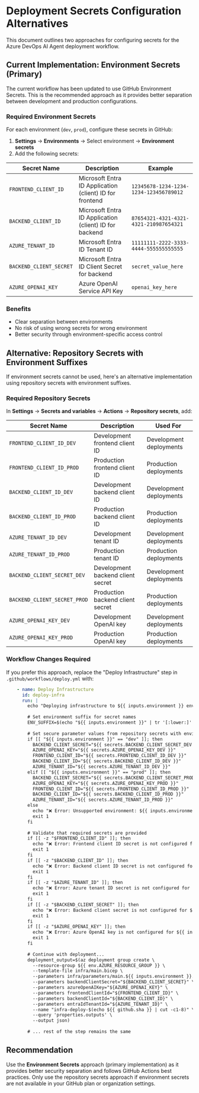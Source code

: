 # Deployment Secrets Configuration Alternatives

This document outlines two approaches for configuring secrets for the Azure DevOps AI Agent deployment workflow.

## Current Implementation: Environment Secrets (Primary)

The current workflow has been updated to use GitHub Environment Secrets. This is the recommended approach as it provides better separation between development and production configurations.

### Required Environment Secrets

For each environment (`dev`, `prod`), configure these secrets in GitHub:

1. **Settings** → **Environments** → Select environment → **Environment secrets**
2. Add the following secrets:

| Secret Name | Description | Example |
|-------------|-------------|---------|
| `FRONTEND_CLIENT_ID` | Microsoft Entra ID Application (client) ID for frontend | `12345678-1234-1234-1234-123456789012` |
| `BACKEND_CLIENT_ID` | Microsoft Entra ID Application (client) ID for backend | `87654321-4321-4321-4321-210987654321` |
| `AZURE_TENANT_ID` | Microsoft Entra ID Tenant ID | `11111111-2222-3333-4444-555555555555` |
| `BACKEND_CLIENT_SECRET` | Microsoft Entra ID Client Secret for backend | `secret_value_here` |
| `AZURE_OPENAI_KEY` | Azure OpenAI Service API Key | `openai_key_here` |

### Benefits
- Clear separation between environments
- No risk of using wrong secrets for wrong environment
- Better security through environment-specific access control

## Alternative: Repository Secrets with Environment Suffixes

If environment secrets cannot be used, here's an alternative implementation using repository secrets with environment suffixes.

### Required Repository Secrets

In **Settings** → **Secrets and variables** → **Actions** → **Repository secrets**, add:

| Secret Name | Description | Used For |
|-------------|-------------|----------|
| `FRONTEND_CLIENT_ID_DEV` | Development frontend client ID | Development deployments |
| `FRONTEND_CLIENT_ID_PROD` | Production frontend client ID | Production deployments |
| `BACKEND_CLIENT_ID_DEV` | Development backend client ID | Development deployments |
| `BACKEND_CLIENT_ID_PROD` | Production backend client ID | Production deployments |
| `AZURE_TENANT_ID_DEV` | Development tenant ID | Development deployments |
| `AZURE_TENANT_ID_PROD` | Production tenant ID | Production deployments |
| `BACKEND_CLIENT_SECRET_DEV` | Development backend client secret | Development deployments |
| `BACKEND_CLIENT_SECRET_PROD` | Production backend client secret | Production deployments |
| `AZURE_OPENAI_KEY_DEV` | Development OpenAI key | Development deployments |
| `AZURE_OPENAI_KEY_PROD` | Production OpenAI key | Production deployments |

### Workflow Changes Required

If you prefer this approach, replace the "Deploy Infrastructure" step in `.github/workflows/deploy.yml` with:

```yaml
    - name: Deploy Infrastructure
      id: deploy-infra
      run: |
        echo "Deploying infrastructure to ${{ inputs.environment }} environment..."
        
        # Set environment suffix for secret names
        ENV_SUFFIX=$(echo "${{ inputs.environment }}" | tr '[:lower:]' '[:upper:]')
        
        # Set secure parameter values from repository secrets with environment suffix
        if [[ "${{ inputs.environment }}" == "dev" ]]; then
          BACKEND_CLIENT_SECRET="${{ secrets.BACKEND_CLIENT_SECRET_DEV }}"
          AZURE_OPENAI_KEY="${{ secrets.AZURE_OPENAI_KEY_DEV }}"
          FRONTEND_CLIENT_ID="${{ secrets.FRONTEND_CLIENT_ID_DEV }}"
          BACKEND_CLIENT_ID="${{ secrets.BACKEND_CLIENT_ID_DEV }}"
          AZURE_TENANT_ID="${{ secrets.AZURE_TENANT_ID_DEV }}"
        elif [[ "${{ inputs.environment }}" == "prod" ]]; then
          BACKEND_CLIENT_SECRET="${{ secrets.BACKEND_CLIENT_SECRET_PROD }}"
          AZURE_OPENAI_KEY="${{ secrets.AZURE_OPENAI_KEY_PROD }}"
          FRONTEND_CLIENT_ID="${{ secrets.FRONTEND_CLIENT_ID_PROD }}"
          BACKEND_CLIENT_ID="${{ secrets.BACKEND_CLIENT_ID_PROD }}"
          AZURE_TENANT_ID="${{ secrets.AZURE_TENANT_ID_PROD }}"
        else
          echo "❌ Error: Unsupported environment: ${{ inputs.environment }}"
          exit 1
        fi
        
        # Validate that required secrets are provided
        if [[ -z "$FRONTEND_CLIENT_ID" ]]; then
          echo "❌ Error: Frontend client ID secret is not configured for ${{ inputs.environment }} environment"
          exit 1
        fi
        if [[ -z "$BACKEND_CLIENT_ID" ]]; then
          echo "❌ Error: Backend client ID secret is not configured for ${{ inputs.environment }} environment"
          exit 1
        fi
        if [[ -z "$AZURE_TENANT_ID" ]]; then
          echo "❌ Error: Azure tenant ID secret is not configured for ${{ inputs.environment }} environment"
          exit 1
        fi
        if [[ -z "$BACKEND_CLIENT_SECRET" ]]; then
          echo "❌ Error: Backend client secret is not configured for ${{ inputs.environment }} environment"
          exit 1
        fi
        if [[ -z "$AZURE_OPENAI_KEY" ]]; then
          echo "❌ Error: Azure OpenAI key is not configured for ${{ inputs.environment }} environment"
          exit 1
        fi
        
        # Continue with deployment...
        deployment_output=$(az deployment group create \
          --resource-group ${{ env.AZURE_RESOURCE_GROUP }} \
          --template-file infra/main.bicep \
          --parameters infra/parameters/main.${{ inputs.environment }}.bicepparam \
          --parameters backendClientSecret="${BACKEND_CLIENT_SECRET}" \
          --parameters azureOpenAIKey="${AZURE_OPENAI_KEY}" \
          --parameters frontendClientId="${FRONTEND_CLIENT_ID}" \
          --parameters backendClientId="${BACKEND_CLIENT_ID}" \
          --parameters entraIdTenantId="${AZURE_TENANT_ID}" \
          --name "infra-deploy-$(echo ${{ github.sha }} | cut -c1-8)" \
          --query 'properties.outputs' \
          --output json)
        
        # ... rest of the step remains the same
```

## Recommendation

Use the **Environment Secrets** approach (primary implementation) as it provides better security separation and follows GitHub Actions best practices. Only use the repository secrets approach if environment secrets are not available in your GitHub plan or organization settings.